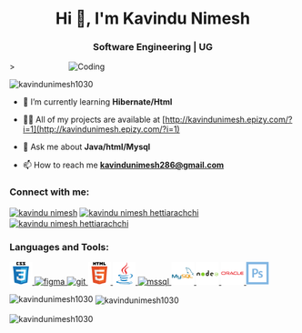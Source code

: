 <h1 align="center">Hi 👋, I'm Kavindu Nimesh</h1>
<h3 align="center">Software Engineering | UG</h3>
<img align="right" alt="Coding" width="400" src="https://miro.medium.com/max/680/0*7Q3yvSIv_t0ioJ-Z.gif">>

<p align="left"> <img src="https://komarev.com/ghpvc/?username=kavindunimesh1030&label=Profile%20views&color=0e75b6&style=flat" alt="kavindunimesh1030" /> </p>

- 🌱 I’m currently learning **Hibernate/Html**

- 👨‍💻 All of my projects are available at [http://kavindunimesh.epizy.com/?i=1](http://kavindunimesh.epizy.com/?i=1)

- 💬 Ask me about **Java/html/Mysql**

- 📫 How to reach me **kavindunimesh286@gmail.com**

<h3 align="left">Connect with me:</h3>
<p align="left">
<a href="https://linkedin.com/in/kavindu nimesh" target="blank"><img align="center" src="https://raw.githubusercontent.com/rahuldkjain/github-profile-readme-generator/master/src/images/icons/Social/linked-in-alt.svg" alt="kavindu nimesh" height="30" width="40" /></a>
<a href="https://fb.com/kavindu nimesh hettiarachchi" target="blank"><img align="center" src="https://raw.githubusercontent.com/rahuldkjain/github-profile-readme-generator/master/src/images/icons/Social/facebook.svg" alt="kavindu nimesh hettiarachchi" height="30" width="40" /></a>
<a href="https://instagram.com/kavindu nimesh hettiarachchi" target="blank"><img align="center" src="https://raw.githubusercontent.com/rahuldkjain/github-profile-readme-generator/master/src/images/icons/Social/instagram.svg" alt="kavindu nimesh hettiarachchi" height="30" width="40" /></a>
</p>

<h3 align="left">Languages and Tools:</h3>
<p align="left"> <a href="https://www.w3schools.com/css/" target="_blank" rel="noreferrer"> <img src="https://raw.githubusercontent.com/devicons/devicon/master/icons/css3/css3-original-wordmark.svg" alt="css3" width="40" height="40"/> </a> <a href="https://www.figma.com/" target="_blank" rel="noreferrer"> <img src="https://www.vectorlogo.zone/logos/figma/figma-icon.svg" alt="figma" width="40" height="40"/> </a> <a href="https://git-scm.com/" target="_blank" rel="noreferrer"> <img src="https://www.vectorlogo.zone/logos/git-scm/git-scm-icon.svg" alt="git" width="40" height="40"/> </a> <a href="https://www.w3.org/html/" target="_blank" rel="noreferrer"> <img src="https://raw.githubusercontent.com/devicons/devicon/master/icons/html5/html5-original-wordmark.svg" alt="html5" width="40" height="40"/> </a> <a href="https://www.java.com" target="_blank" rel="noreferrer"> <img src="https://raw.githubusercontent.com/devicons/devicon/master/icons/java/java-original.svg" alt="java" width="40" height="40"/> </a> <a href="https://www.microsoft.com/en-us/sql-server" target="_blank" rel="noreferrer"> <img src="https://www.svgrepo.com/show/303229/microsoft-sql-server-logo.svg" alt="mssql" width="40" height="40"/> </a> <a href="https://www.mysql.com/" target="_blank" rel="noreferrer"> <img src="https://raw.githubusercontent.com/devicons/devicon/master/icons/mysql/mysql-original-wordmark.svg" alt="mysql" width="40" height="40"/> </a> <a href="https://nodejs.org" target="_blank" rel="noreferrer"> <img src="https://raw.githubusercontent.com/devicons/devicon/master/icons/nodejs/nodejs-original-wordmark.svg" alt="nodejs" width="40" height="40"/> </a> <a href="https://www.oracle.com/" target="_blank" rel="noreferrer"> <img src="https://raw.githubusercontent.com/devicons/devicon/master/icons/oracle/oracle-original.svg" alt="oracle" width="40" height="40"/> </a> <a href="https://www.photoshop.com/en" target="_blank" rel="noreferrer"> <img src="https://raw.githubusercontent.com/devicons/devicon/master/icons/photoshop/photoshop-line.svg" alt="photoshop" width="40" height="40"/> </a> </p>

<p><img align="left" src="https://github-readme-stats.vercel.app/api/top-langs?username=kavindunimesh1030&show_icons=true&locale=en&layout=compact" alt="kavindunimesh1030" /></p>

<p>&nbsp;<img align="center" src="https://github-readme-stats.vercel.app/api?username=kavindunimesh1030&show_icons=true&locale=en" alt="kavindunimesh1030" /></p>

<p><img align="center" src="https://github-readme-streak-stats.herokuapp.com/?user=kavindunimesh1030&" alt="kavindunimesh1030" /></p>
